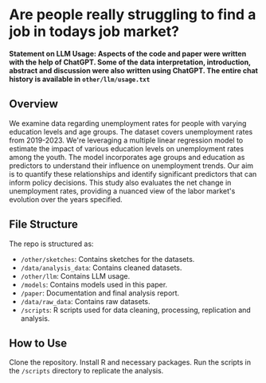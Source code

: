 # Are people really struggling to find a job in todays job market?

**Statement on LLM Usage: Aspects of the code and paper were written with the help of ChatGPT. Some of the data interpretation, introduction, abstract and discussion were also written using ChatGPT. The entire chat history is available in `other/llm/usage.txt`**

## Overview

We examine data regarding unemployment rates for people with varying education levels and age groups. The dataset covers unemployment rates from 2019-2023. We're leveraging a multiple linear regression model to estimate the impact of various education levels on unemployment rates among the youth. The model incorporates age groups and education as predictors to understand their influence on unemployment trends. Our aim is to quantify these relationships and identify significant predictors that can inform policy decisions. This study also evaluates the net change in unemployment rates, providing a nuanced view of the labor market's evolution over the years specified.

## File Structure

The repo is structured as:

* `/other/sketches`: Contains sketches for the datasets.
* `/data/analysis_data`: Contains cleaned datasets.
* `/other/llm`: Contains LLM usage.
* `/models`: Contains models used in this paper.
* `/paper`: Documentation and final analysis report.
* `/data/raw_data`: Contains raw datasets.
* `/scripts`: R scripts used for data cleaning, processing, replication and analysis.

## How to Use
Clone the repository.
Install R and necessary packages.
Run the scripts in the `/scripts` directory to replicate the analysis.